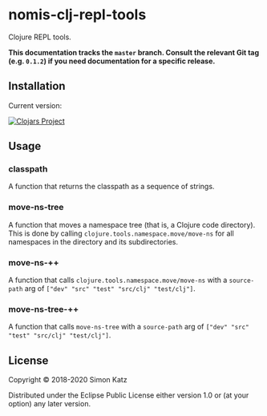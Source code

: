 # nomis-clj-repl-tools

Clojure REPL tools.

**This documentation tracks the `master` branch. Consult the relevant Git tag (e.g. `0.1.2`) if you need documentation for a specific release.**


## Installation

Current version:

[![Clojars Project](https://img.shields.io/clojars/v/nomis-clj-repl-tools.svg)](https://clojars.org/nomis-clj-repl-tools)


## Usage

### classpath

A function that returns the classpath as a sequence of strings.

### move-ns-tree

A function that moves a namespace tree (that is, a Clojure code directory). This is done by calling `clojure.tools.namespace.move/move-ns` for all namespaces in the directory and its subdirectories.

### move-ns-++

A function that calls `clojure.tools.namespace.move/move-ns` with a `source-path` arg of `["dev" "src" "test" "src/clj" "test/clj"]`.

### move-ns-tree-++

A function that calls `move-ns-tree` with a `source-path` arg of `["dev" "src" "test" "src/clj" "test/clj"]`.


## License

Copyright © 2018-2020 Simon Katz

Distributed under the Eclipse Public License either version 1.0 or (at your option) any later version.
